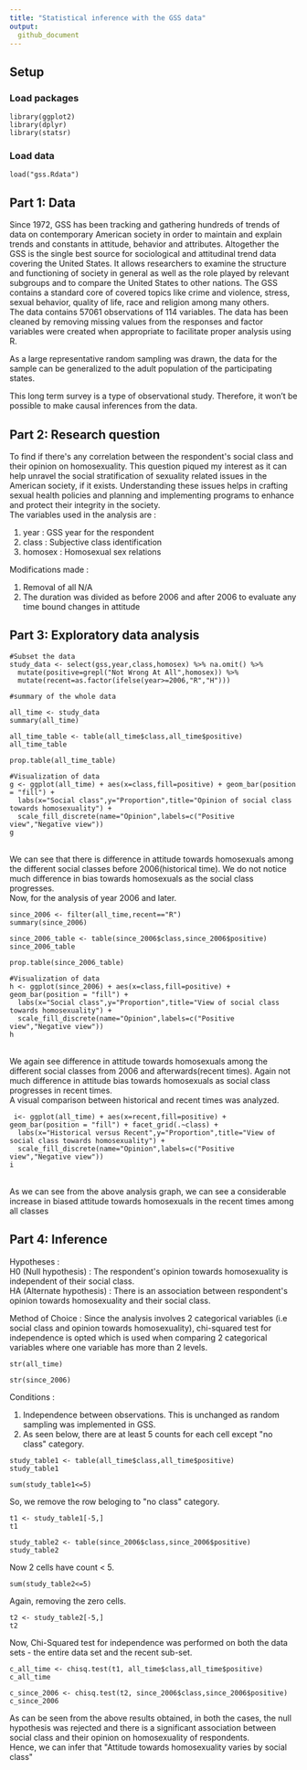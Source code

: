 ```yaml
---
title: "Statistical inference with the GSS data"
output: 
  github_document
---
```


## Setup

### Load packages

```{r load-packages, message = FALSE}
library(ggplot2)
library(dplyr)
library(statsr)
```

### Load data

```{r load-data}
load("gss.Rdata")
```

## Part 1: Data

Since 1972, GSS has been tracking and gathering hundreds of trends of data on contemporary American society in order to maintain and explain trends and constants in attitude, behavior and attributes. Altogether the GSS is the single best source for sociological and attitudinal trend data covering the United States.  It allows researchers to examine the structure and functioning of society in general as well as the role played by relevant subgroups and to compare the United States to other nations. The GSS contains a standard core of covered topics like crime and violence, stress, sexual behavior, quality of life, race and religion among many others.<br>
The data contains 57061 observations of 114 variables. The data has been cleaned by removing missing values from the responses and factor variables were created when appropriate to facilitate proper analysis using R.<br>

As a large representative random sampling was drawn, the data for the sample can be generalized to the adult population of the participating states.<br>

This long term survey is a type of observational study. Therefore, it won’t be possible to make causal inferences from the data.<br>

## Part 2: Research question

To find if there's any correlation between the respondent's social class and their opinion on homosexuality. This question piqued my interest as it can help unravel the social stratification of sexuality related issues in the American society, if it exists. Understanding these issues helps in crafting sexual health policies and planning and implementing programs to enhance and protect their integrity in the society. <br>
The variables used in the analysis are : <br> 
1. year : GSS year for the respondent<br>
2. class : Subjective class identification <br>
3. homosex : Homosexual sex relations<br>

Modifications made : <br>
1. Removal of all N/A<br>
2. The duration was divided as before 2006 and after 2006 to evaluate any time bound changes in attitude

## Part 3: Exploratory data analysis

```{r}
#Subset the data
study_data <- select(gss,year,class,homosex) %>% na.omit() %>%
  mutate(positive=grepl("Not Wrong At All",homosex)) %>%
  mutate(recent=as.factor(ifelse(year>=2006,"R","H")))

#summary of the whole data

all_time <- study_data
summary(all_time)

```
```{r}
all_time_table <- table(all_time$class,all_time$positive)
all_time_table
```
```{r}
prop.table(all_time_table)
```

```{r}
#Visualization of data
g <- ggplot(all_time) + aes(x=class,fill=positive) + geom_bar(position = "fill") +
  labs(x="Social class",y="Proportion",title="Opinion of social class towards homosexuality") +
  scale_fill_discrete(name="Opinion",labels=c("Positive view","Negative view"))
g
```
<br>We can see that there is difference in attitude towards homosexuals among the different social classes before 2006(historical time). We do not notice much difference in bias towards homosexuals as the social class progresses.
<br>
Now, for the analysis of year 2006 and later.<br>
```{r}
since_2006 <- filter(all_time,recent=="R")
summary(since_2006)
```
```{r}
since_2006_table <- table(since_2006$class,since_2006$positive)
since_2006_table
```
```{r}
prop.table(since_2006_table)
```
```{r}
#Visualization of data
h <- ggplot(since_2006) + aes(x=class,fill=positive) + geom_bar(position = "fill") + 
  labs(x="Social class",y="Proportion",title="View of social class towards homosexuality") +
  scale_fill_discrete(name="Opinion",labels=c("Positive view","Negative view"))
h
```
<br>We again see difference in attitude towards homosexuals among the different social classes from 2006 and afterwards(recent times). Again not much difference in attitude bias towards homosexuals as social class progresses in recent times.
<br>
A visual comparison between historical and recent times was analyzed.
```{r}
 i<- ggplot(all_time) + aes(x=recent,fill=positive) + geom_bar(position = "fill") + facet_grid(.~class) +
  labs(x="Historical versus Recent",y="Proportion",title="View of social class towards homosexuality") +
  scale_fill_discrete(name="Opinion",labels=c("Positive view","Negative view"))
i
```
<br>As we can see from the above analysis graph, we can see a considerable increase in biased attitude towards homosexuals in the recent times among all classes

## Part 4: Inference

Hypotheses :<br>
H0 (Null hypothesis) : The respondent's opinion towards homosexuality is independent of their social class. <br>
HA (Alternate hypothesis) : There is an association between respondent's opinion towards homosexuality and their social class.<br>

Method of Choice : Since the analysis involves 2 categorical variables (i.e social class and opinion towards homosexuality), chi-squared test for independence is opted which is used when comparing 2 categorical variables where one variable has more than 2 levels.
```{r}
str(all_time)
```
```{r}
str(since_2006)
```
Conditions : <br>
1. Independence between observations. This is unchanged as random sampling was implemented in GSS.<br>
2. As seen below, there are at least 5 counts for each cell except "no class" category.<br>
```{r}
study_table1 <- table(all_time$class,all_time$positive)
study_table1
```
```{r}
sum(study_table1<=5)
```
So, we remove the row beloging to "no class" category.<br>
```{r}
t1 <- study_table1[-5,]
t1
```
```{r}
study_table2 <- table(since_2006$class,since_2006$positive)
study_table2
```
Now 2 cells have count < 5.
```{r}
sum(study_table2<=5)
```
Again, removing the zero cells.
```{r}
t2 <- study_table2[-5,]
t2
```
Now, Chi-Squared test for independence was performed on both the data sets - the entire data set and the recent sub-set.
```{r}
c_all_time <- chisq.test(t1, all_time$class,all_time$positive)
c_all_time
```
```{r}
c_since_2006 <- chisq.test(t2, since_2006$class,since_2006$positive)
c_since_2006
```
As can be seen from the above results obtained, in both the cases, the null hypothesis was rejected and there is a significant association between social class and their opinion on homosexuality of respondents.<br>
Hence, we can infer that "Attitude towards homosexuality varies by social class"
